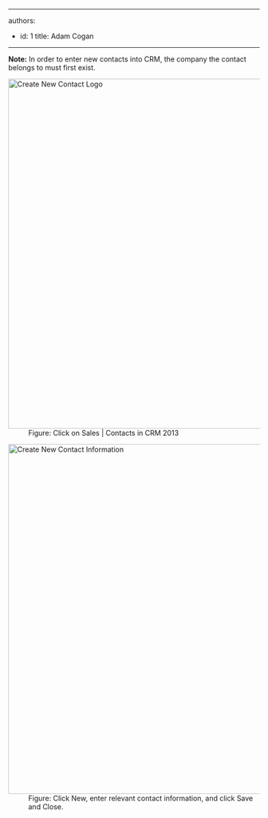 

---
authors:
  - id: 1
    title: Adam Cogan
---




<span class='intro'> <strong>Note&#58;</strong> In order to enter new contacts into CRM, the company the contact belongs to
 must first exist. </span>

<dl class="goodImage">
          <dt>
            <img src="/Communication/RulesToBetterCRMForUsers/PublishingImages/Sales-COntacts.jpg" alt="Create New Contact Logo" style="width&#58;700px;" />
          </dt>
          <dd>
            Figure&#58; Click on Sales | Contacts in CRM 2013</dd>
        </dl>
        <dl class="goodImage">
          <dt>
            <img src="/Communication/RulesToBetterCRMForUsers/PublishingImages/NewContact.jpg" alt="Create New Contact Information" style="width&#58;700px;" />
          </dt>
          <dd>
            Figure&#58; Click New, enter relevant&#160;contact information, and click Save and Close.
          </dd>
        </dl>



